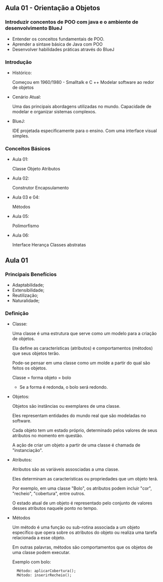<h2> Aula 01 - Orientação a Objetos </h2>

<h3> Introduzir concentos de POO com java e o ambiente de desenvolvimento BlueJ </h3>

- Entender os conceitos fundamentais de POO.
- Aprender a sintaxe básica de Java com POO
- Desenvolver habilidades práticas através do BlueJ

<h3> Introdução </h3>

- Histórico:

	Começou em 1960/1980 - Smalltalk e C ++
	Modelar software ao redor de objetos

- Cenário Atual:

	Uma das principais abordagens utilizadas no mundo.
	Capacidade de modelar e organizar sistemas complexos.

- BlueJ:

	IDE projetada especificamente para o ensino. Com uma interface visual simples.

<h3> Conceitos Básicos </h3>

- Aula 01:

	Classe
	Objeto
	Atributos

- Aula 02:

	Construtor
	Encapsulamento

- Aula 03 e 04:

	Métodos

- Aula 05:

	Polimorfismo

- Aula 06: 

	Interface
	Herança
	Classes abstratas


<h2> Aula 01 </h2>

<h3> Principais Benefícios </h3>

- Adaptabilidade;
- Extensibilidade;
- Reutilização;
- Naturalidade;

<h3> Definição </h3>

- Classe:

	Uma classe é uma estrutura que serve como um modelo para a criação de objetos.

	Ela define as características (atributos) e comportamentos (métodos) que seus objetos terão.

	Pode-se pensar em uma classe como um molde a partir do qual são feitos os objetos.

	Classe = forma
	objeto = bolo

	- Se a forma é redonda, o bolo será redondo.

- Objetos:

	Objetos são instâncias ou exemplares de uma classe.

	Eles representam entidades do mundo real que são modeladas no software. 

	Cada objeto tem um estado próprio, determinado pelos valores de seus atributos no momento em questão.

	A ação de criar um objeto a partir de uma classe é chamada de "instanciação".

- Atributos: 

	Atributos são as variáveis assosciadas a uma classe.

	Eles determinam as características ou propriedades que um objeto terá.

	Por exemplo, em uma classe "Bolo", os atributos podem incluir "cor", "recheio", "cobertura", entre outros.

	O estado atual de um objeto é representado pelo conjunto de valores desses atributos naquele ponto no tempo.

- Métodos

	Um método é uma função ou sub-rotina associada a um objeto específico que opera sobre os atributos do objeto ou realiza uma tarefa relacionada a esse objeto.

	Em outras palavras, métodos são comportamentos que os objetos de uma classe podem executar.

	Exemplo com bolo:

		Método: aplicarCobertura();
		Método: inserirRecheio();

